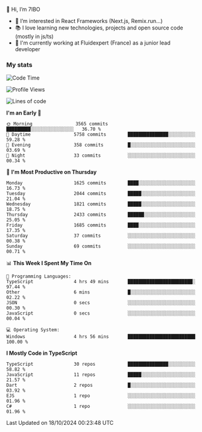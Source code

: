 👋 Hi, I’m 7IBO

- 👀 I’m interested in React Frameworks (Next.js, Remix.run...)
- 📚 I love learning new technologies, projects and open source code (mostly in js/ts)
- 💼 I'm currently working at Fluidexpert (France) as a junior lead developer

### My stats
<!--START_SECTION:waka-->
![Code Time](http://img.shields.io/badge/Code%20Time-805%20hrs%2019%20mins-blue)

![Profile Views](http://img.shields.io/badge/Profile%20Views-0-blue)

![Lines of code](https://img.shields.io/badge/From%20Hello%20World%20I%27ve%20Written-9.2%20million%20lines%20of%20code-blue)

**I'm an Early 🐤** 

```text
🌞 Morning                3565 commits        █████████░░░░░░░░░░░░░░░░   36.70 % 
🌆 Daytime                5758 commits        ███████████████░░░░░░░░░░   59.28 % 
🌃 Evening                358 commits         █░░░░░░░░░░░░░░░░░░░░░░░░   03.69 % 
🌙 Night                  33 commits          ░░░░░░░░░░░░░░░░░░░░░░░░░   00.34 % 
```
📅 **I'm Most Productive on Thursday** 

```text
Monday                   1625 commits        ████░░░░░░░░░░░░░░░░░░░░░   16.73 % 
Tuesday                  2044 commits        █████░░░░░░░░░░░░░░░░░░░░   21.04 % 
Wednesday                1821 commits        █████░░░░░░░░░░░░░░░░░░░░   18.75 % 
Thursday                 2433 commits        ██████░░░░░░░░░░░░░░░░░░░   25.05 % 
Friday                   1685 commits        ████░░░░░░░░░░░░░░░░░░░░░   17.35 % 
Saturday                 37 commits          ░░░░░░░░░░░░░░░░░░░░░░░░░   00.38 % 
Sunday                   69 commits          ░░░░░░░░░░░░░░░░░░░░░░░░░   00.71 % 
```


📊 **This Week I Spent My Time On** 

```text
💬 Programming Languages: 
TypeScript               4 hrs 49 mins       ████████████████████████░   97.44 % 
Other                    6 mins              █░░░░░░░░░░░░░░░░░░░░░░░░   02.22 % 
JSON                     0 secs              ░░░░░░░░░░░░░░░░░░░░░░░░░   00.30 % 
JavaScript               0 secs              ░░░░░░░░░░░░░░░░░░░░░░░░░   00.04 % 

💻 Operating System: 
Windows                  4 hrs 56 mins       █████████████████████████   100.00 % 
```

**I Mostly Code in TypeScript** 

```text
TypeScript               30 repos            ███████████████░░░░░░░░░░   58.82 % 
JavaScript               11 repos            █████░░░░░░░░░░░░░░░░░░░░   21.57 % 
Dart                     2 repos             █░░░░░░░░░░░░░░░░░░░░░░░░   03.92 % 
EJS                      1 repo              ░░░░░░░░░░░░░░░░░░░░░░░░░   01.96 % 
C#                       1 repo              ░░░░░░░░░░░░░░░░░░░░░░░░░   01.96 % 
```




 Last Updated on 18/10/2024 00:23:48 UTC
<!--END_SECTION:waka-->
